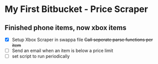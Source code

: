 # My First Bitbucket - Price Scraper

## Finished phone items, now xbox items
- [x] Setup Xbox Scraper in swappa file
~~Call seperate parse functions per item~~
- [ ] Send an email when an item is below a price limit
- [ ] set script to run periodically